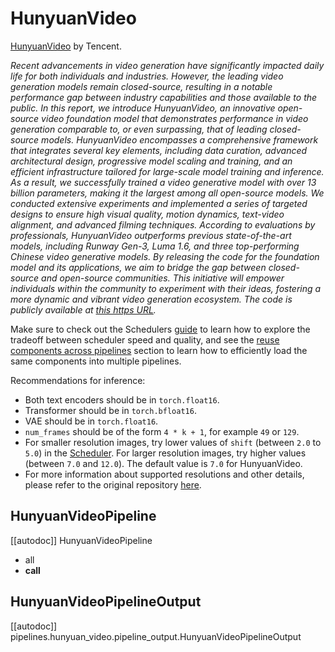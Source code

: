 <!-- Copyright 2024 The HuggingFace Team. All rights reserved.
#
# Licensed under the Apache License, Version 2.0 (the "License");
# you may not use this file except in compliance with the License.
# You may obtain a copy of the License at
#
#     http://www.apache.org/licenses/LICENSE-2.0
#
# Unless required by applicable law or agreed to in writing, software
# distributed under the License is distributed on an "AS IS" BASIS,
# WITHOUT WARRANTIES OR CONDITIONS OF ANY KIND, either express or implied.
# See the License for the specific language governing permissions and
# limitations under the License. -->

# HunyuanVideo

[HunyuanVideo](https://www.arxiv.org/abs/2412.03603) by Tencent.

*Recent advancements in video generation have significantly impacted daily life for both individuals and industries. However, the leading video generation models remain closed-source, resulting in a notable performance gap between industry capabilities and those available to the public. In this report, we introduce HunyuanVideo, an innovative open-source video foundation model that demonstrates performance in video generation comparable to, or even surpassing, that of leading closed-source models. HunyuanVideo encompasses a comprehensive framework that integrates several key elements, including data curation, advanced architectural design, progressive model scaling and training, and an efficient infrastructure tailored for large-scale model training and inference. As a result, we successfully trained a video generative model with over 13 billion parameters, making it the largest among all open-source models. We conducted extensive experiments and implemented a series of targeted designs to ensure high visual quality, motion dynamics, text-video alignment, and advanced filming techniques. According to evaluations by professionals, HunyuanVideo outperforms previous state-of-the-art models, including Runway Gen-3, Luma 1.6, and three top-performing Chinese video generative models. By releasing the code for the foundation model and its applications, we aim to bridge the gap between closed-source and open-source communities. This initiative will empower individuals within the community to experiment with their ideas, fostering a more dynamic and vibrant video generation ecosystem. The code is publicly available at [this https URL](https://github.com/Tencent/HunyuanVideo).*

<Tip>

Make sure to check out the Schedulers [guide](../../using-diffusers/schedulers.md) to learn how to explore the tradeoff between scheduler speed and quality, and see the [reuse components across pipelines](../../using-diffusers/loading.md#reuse-a-pipeline) section to learn how to efficiently load the same components into multiple pipelines.

</Tip>

Recommendations for inference:
- Both text encoders should be in `torch.float16`.
- Transformer should be in `torch.bfloat16`.
- VAE should be in `torch.float16`.
- `num_frames` should be of the form `4 * k + 1`, for example `49` or `129`.
- For smaller resolution images, try lower values of `shift` (between `2.0` to `5.0`) in the [Scheduler](https://huggingface.co/docs/diffusers/main/en/api/schedulers/flow_match_euler_discrete#diffusers.FlowMatchEulerDiscreteScheduler.shift). For larger resolution images, try higher values (between `7.0` and `12.0`). The default value is `7.0` for HunyuanVideo.
- For more information about supported resolutions and other details, please refer to the original repository [here](https://github.com/Tencent/HunyuanVideo/).

## HunyuanVideoPipeline

[[autodoc]] HunyuanVideoPipeline
  - all
  - __call__

## HunyuanVideoPipelineOutput

[[autodoc]] pipelines.hunyuan_video.pipeline_output.HunyuanVideoPipelineOutput
